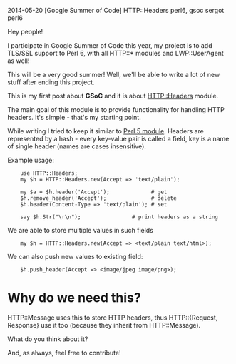 2014-05-20
[Google Summer of Code] HTTP::Headers
perl6, gsoc
sergot
perl6

Hey people!

I participate in Google Summer of Code this year, my project is to add TLS/SSL support to Perl 6, with all HTTP::* modules and LWP::UserAgent as well!

This will be a very good summer! Well, we'll be able to write a lot of new stuff after ending this project.

This is my first post about **GSoC** and it is about [HTTP::Headers](https://github.com/sergot/http-headers) module.

The main goal of this module is to provide functionality for handling HTTP headers. It's simple - that's my starting point.

While writing I tried to keep it similar to [Perl 5 module](https://metacpan.org/pod/HTTP::Headers). Headers are represented by a hash - every key-value pair is called a field, key is a name of single header (names are cases insensitive).

Example usage:

        use HTTP::Headers;
        my $h = HTTP::Headers.new(Accept => 'text/plain');

        my $a = $h.header('Accept');             # get
        $h.remove_header('Accept');              # delete
        $h.header(Content-Type => 'text/plain'); # set

        say $h.Str("\r\n");                # print headers as a string

We are able to store multiple values in such fields

        my $h = HTTP::Headers.new(Accept => <text/plain text/html>);

We can also push new values to existing field:

        $h.push_header(Accept => <image/jpeg image/png>);

Why do we need this?
=====================

HTTP::Message uses this to store HTTP headers, thus HTTP::{Request, Response} use it too (because they inherit from HTTP::Message).

What do you think about it?

And, as always, feel free to contribute!
